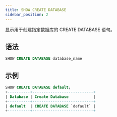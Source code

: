 ```yaml
---
title: SHOW CREATE DATABASE
sidebar_position: 2
---
```


显示用于创建指定数据库的 CREATE DATABASE 语句。

## 语法

```sql
SHOW CREATE DATABASE database_name
```

## 示例

```sql
SHOW CREATE DATABASE default;
+----------+---------------------------+
| Database | Create Database           |
+----------+---------------------------+
| default  | CREATE DATABASE `default` |
+----------+---------------------------+
```